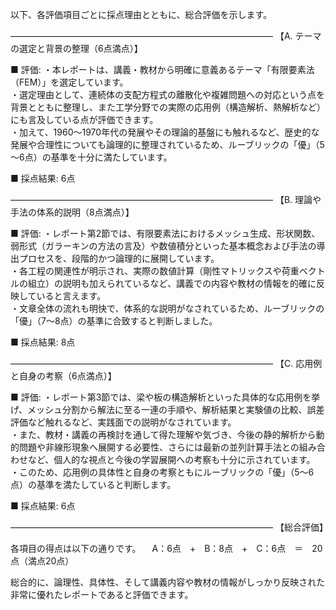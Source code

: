 以下、各評価項目ごとに採点理由とともに、総合評価を示します。

――――――――――――――――――――――――――――――
【A. テーマの選定と背景の整理（6点満点）】

■ 評価:
・本レポートは、講義・教材から明確に意義あるテーマ「有限要素法（FEM）」を選定しています。  
・選定理由として、連続体の支配方程式の離散化や複雑問題への対応という点を背景とともに整理し、また工学分野での実際の応用例（構造解析、熱解析など）にも言及している点が評価できます。  
・加えて、1960～1970年代の発展やその理論的基盤にも触れるなど、歴史的な発展や合理性についても論理的に整理されているため、ルーブリックの「優」（5～6点）の基準を十分に満たしています。

■ 採点結果: 6点

――――――――――――――――――――――――――――――
【B. 理論や手法の体系的説明（8点満点）】

■ 評価:
・レポート第2節では、有限要素法におけるメッシュ生成、形状関数、弱形式（ガラーキンの方法の言及）や数値積分といった基本概念および手法の導出プロセスを、段階的かつ論理的に展開しています。  
・各工程の関連性が明示され、実際の数値計算（剛性マトリックスや荷重ベクトルの組立）の説明も加えられているなど、講義での内容や教材の情報を的確に反映していると言えます。  
・文章全体の流れも明快で、体系的な説明がなされているため、ルーブリックの「優」（7～8点）の基準に合致すると判断しました。

■ 採点結果: 8点

――――――――――――――――――――――――――――――
【C. 応用例と自身の考察（6点満点）】

■ 評価:
・レポート第3節では、梁や板の構造解析といった具体的な応用例を挙げ、メッシュ分割から解法に至る一連の手順や、解析結果と実験値の比較、誤差評価など触れるなど、実践面での説明がなされています。  
・また、教材・講義の再検討を通して得た理解や気づき、今後の静的解析から動的問題や非線形現象へ展開する必要性、さらには最新の並列計算手法との組み合わせなど、個人的な視点と今後の学習展開への考察も十分に示されています。  
・このため、応用例の具体性と自身の考察ともにルーブリックの「優」（5～6点）の基準を満たしていると判断します。

■ 採点結果: 6点

――――――――――――――――――――――――――――――
【総合評価】

各項目の得点は以下の通りです。
 A：6点 + B：8点 + C：6点 ＝ 20点（満点20点）

総合的に、論理性、具体性、そして講義内容や教材の情報がしっかり反映された非常に優れたレポートであると評価できます。